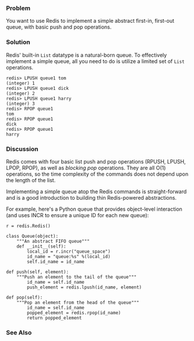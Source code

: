 ### Problem

You want to use Redis to implement a simple abstract first-in, first-out
queue, with basic push and pop operations.

### Solution

Redis' built-in `List` datatype is a natural-born queue. To effectively
implement a simple queue, all you need to do is utilize a limited set 
of `List` operations. 

	redis> LPUSH queue1 tom
	(integer) 1
	redis> LPUSH queue1 dick
	(integer) 2
	redis> LPUSH queue1 harry
	(integer) 3
	redis> RPOP queue1
	tom
	redis> RPOP queue1
	dick
	redis> RPOP queue1
	harry


### Discussion

Redis comes with four basic list push and pop operations (RPUSH, LPUSH, 
LPOP, RPOP), as well as *blocking pop* operations. They are all O(1) 
operations, so the time complexity of the commands does not depend upon
 the length of the list. 

Implementing a simple queue atop the Redis commands is straight-forward
and is a good introduction to building thin Redis-powered abstractions. 

For example,  here's a Python queue that provides object-level 
interaction (and uses INCR to ensure a unique ID for each new queue): 

    r = redis.Redis()

    class Queue(object):
        """An abstract FIFO queue"""
        def __init__(self):
            local_id = r.incr("queue_space")
            id_name = "queue:%s" %(local_id)
            self.id_name = id_name
 
    def push(self, element):
        """Push an element to the tail of the queue""" 
            id_name = self.id_name
            push_element = redis.lpush(id_name, element)
 
    def pop(self):
        """Pop an element from the head of the queue"""
            id_name = self.id_name
            popped_element = redis.rpop(id_name)
            return popped_element
 
### See Also
